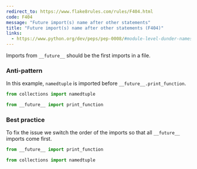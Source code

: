 ```yaml
---
redirect_to: https://www.flake8rules.com/rules/F404.html
code: F404
message: "Future import(s) name after other statements"
title: "Future import(s) name after other statements (F404)"
links:
  - https://www.python.org/dev/peps/pep-0008/#module-level-dunder-names
---
```


Imports from `__future__` should be the first imports in a file.

### Anti-pattern

In this example, `namedtuple` is imported before `__future__.print_function`.

```python
from collections import namedtuple

from __future__ import print_function
```

### Best practice

To fix the issue we switch the order of the imports so that all `__future__` imports come first.

```python
from __future__ import print_function

from collections import namedtuple
```
